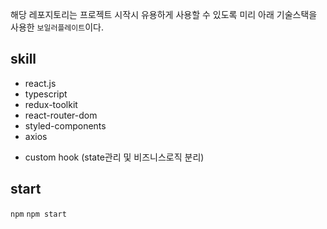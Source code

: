 해당 레포지토리는 프로젝트 시작시 유용하게 사용할 수 있도록 미리
아래 기술스택을 사용한 `보일러플레이트`이다.

## skill

- react.js
- typescript
- redux-toolkit
- react-router-dom
- styled-components
- axios

* custom hook (state관리 및 비즈니스로직 분리)

## start

`npm`
`npm start`

## 
